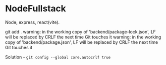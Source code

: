 # NodeFullstack
Node, express, react(vite).


git add .
warning: in the working copy of 'backend/package-lock.json', LF will be replaced by CRLF the next time Git touches it
warning: in the working copy of 'backend/package.json', LF will be replaced by CRLF the next time Git touches it

Solution - `git config --global core.autocrlf true`